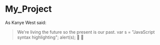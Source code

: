 # My_Project
As Kanye West said:

> We're living the future so
> the present is our past.
var s = "JavaScript syntax highlighting";
alert(s);
:dog:
:gun: